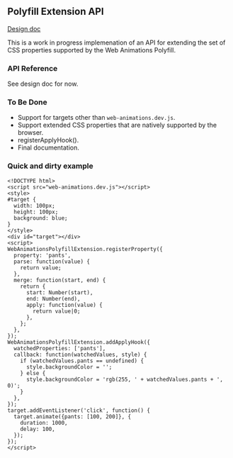 
Polyfill Extension API
----------------------

[Design doc](https://docs.google.com/document/d/1pDFK6ebP2gejltvUwRieHVp3g85BA_SS6G0_-hHFzL0)

This is a work in progress implemenation of an API for extending the
set of CSS properties supported by the Web Animations Polyfill.

### API Reference

See design doc for now.

### To Be Done

 - Support for targets other than `web-animations.dev.js`.
 - Support extended CSS properties that are natively supported by the browser.
 - registerApplyHook().
 - Final documentation.

### Quick and dirty example

```
<!DOCTYPE html>
<script src="web-animations.dev.js"></script>
<style>
#target {
  width: 100px;
  height: 100px;
  background: blue;
}
</style>
<div id="target"></div>
<script>
WebAnimationsPolyfillExtension.registerProperty({
  property: 'pants',
  parse: function(value) {
    return value;
  },
  merge: function(start, end) {
    return {
      start: Number(start),
      end: Number(end),
      apply: function(value) {
        return value|0;
      },
    };
  },
});
WebAnimationsPolyfillExtension.addApplyHook({
  watchedProperties: ['pants'],
  callback: function(watchedValues, style) {
    if (watchedValues.pants == undefined) {
      style.backgroundColor = '';
    } else {
      style.backgroundColor = 'rgb(255, ' + watchedValues.pants + ', 0)';
    }
  },
});
target.addEventListener('click', function() {
  target.animate({pants: [100, 200]}, {
    duration: 1000,
    delay: 100,
  });
});
</script>
```
